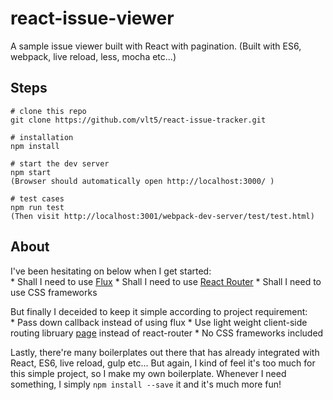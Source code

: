 # react-issue-viewer
A sample issue viewer built with React with pagination. (Built with ES6, webpack, live reload, less, mocha etc...)


## Steps
```
# clone this repo
git clone https://github.com/vlt5/react-issue-tracker.git

# installation
npm install

# start the dev server
npm start  
(Browser should automatically open http://localhost:3000/ )

# test cases
npm run test
(Then visit http://localhost:3001/webpack-dev-server/test/test.html)

```


## About
I've been hesitating on below when I get started:  
    * Shall I need to use [Flux](https://facebook.github.io/flux/) 
    * Shall I need to use [React Router](https://github.com/rackt/react-router)
    * Shall I need to use CSS frameworks

But finally I deceided to keep it simple according to project requirement:  
    * Pass down callback instead of using flux
    * Use light weight client-side routing libruary [page](https://visionmedia.github.io/page.js/) instead of react-router
    * No CSS frameworks included

Lastly, there're many boilerplates out there that has already integrated with React, ES6, live reload, gulp etc... But again, I kind of feel it's too much for this simple project, so I make my own boilerplate. Whenever I need something, I simply `npm install --save` it and it's much more fun!  

